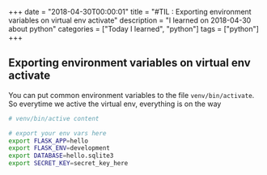 +++
date = "2018-04-30T00:00:01"
title = "#TIL : Exporting environment variables on virtual env activate"
description = "I learned on 2018-04-30 about python"
categories = ["Today I learned", "python"]
tags = ["python"]
+++



## Exporting environment variables on virtual env activate

You can put common environment variables to the file `venv/bin/activate`. So everytime we active the virtual env, everything is on the way

```bash
# venv/bin/active content

# export your env vars here
export FLASK_APP=hello
export FLASK_ENV=development
export DATABASE=hello.sqlite3
export SECRET_KEY=secret_key_here
```
